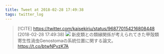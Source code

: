 ```yaml
---
title: Tweet at 2018-02-28 17:49:38
tags: twitter_log
---
```


> [!CITE] https://twitter.com/kaisekiriu/status/968770154216808448 (2018-02-28 17:49:38)
> ![](https://twitter.com/kaisekiriu/status/968770154216808448)
> 新皮類との類縁関係が考えられてきた甲殻類寄生性渦虫Genostomaの系統位置に関する論文。
> https://t.co/btwNPvzK7A
